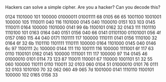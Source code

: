 Hackers can solve a simple cipher. Are you a hacker? Can you decode this?

0124 1101000 101 100000 01000011 01001111 68 0105 66 65 1001100 1001001 100000 105 1110011 040 116 1101000 0145 040 1100010 0151 103 103 0145 1110011 0164 100000 1101000 0141 99 6b 1100101 0162 32 0143 111 1101110 1110100 101 0163 0164 040 0151 0156 040 66 0141 01101100 01101001 056 4f 0157 0160 115 44 040 0171 1101111 117 100000 1110111 0141 0156 1110100 32 0164 6f 32 6b 1101110 1101111 1110111 100000 0164 1101000 0145 040 0146 6c 97 1100111 2c 100000 0144 111 110 100111 116 100000 1111001 6f 117 63 0110 1100101 0162 0145 100000 1111001 111 117 100000 97 114 0145 46 01000010 0101 0114 73 123 87 110011 110001 67 110000 1001101 51 32 55 060 100000 110111 0110 110011 32 0103 060 0104 51 01000010 0101 76 0111 32 0103 1010100 70 32 062 060 49 065 7d 1001000 0141 1110110 1100101 100000 102 0165 0156 33
